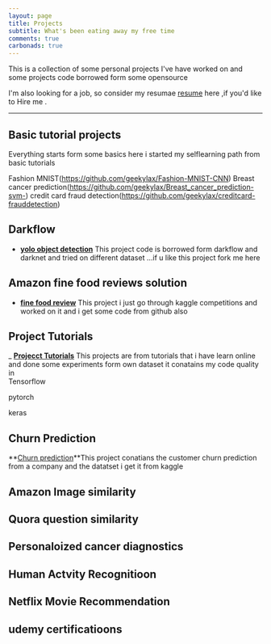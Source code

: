```yaml
---
layout: page
title: Projects
subtitle: What's been eating away my free time
comments: true
carbonads: true
---
```


This is a collection of some personal projects I've have worked on and some projects code borrowed form some opensource 

I'm also looking for a job, so consider my resumae <a href="/resume">resume</a> here ,if you'd like to Hire me . 


---



## Basic tutorial projects
Everything starts form  some basics here i started my selflearning path from basic tutorials

Fashion MNIST(https://github.com/geekylax/Fashion-MNIST-CNN)
Breast cancer prediction(https://github.com/geekylax/Breast_cancer_prediction-svm-)
credit card fraud detection(https://github.com/geekylax/creditcard-frauddetection)

## Darkflow 
- **[yolo object detection](https://github.com/geekylax/Object_detection)** This project code is borrowed form darkflow and darknet and tried on different dataset ...if u like this project fork me  here

## Amazon fine food reviews solution
- **[fine food review](https://github.com/geekylax/Amazon_fine_food_review_solutions)** This project i just go through kaggle competitions and worked on it and i get some code from github also 

## Project Tutorials
_ **[Projecct Tutorials](https://github.com/geekylax/Projects_from_Tutorials)** This  projects are from tutorials that i have learn online and done some experiments form own dataset it conatains my code quality in  
Tensorflow

pytorch

keras

## Churn Prediction 
**[Churn prediction](https://github.com/geekylax/Churn_prediction)**This project conatians the customer churn  prediction from a company and the datatset i get it from kaggle 



## Amazon Image similarity 


## Quora question similarity 


## Personaloized cancer diagnostics



## Human Actvity Recognitioon 



## Netflix Movie Recommendation


## udemy certificatioons 
